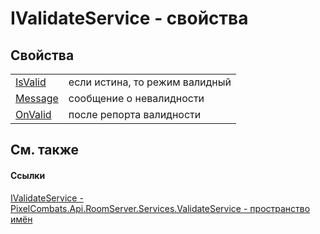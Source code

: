 # IValidateService - свойства




## Свойства
<table>
<tr>
<td><a href="80b1b665-8b9d-4d6e-0f0d-dbed7ff39440">IsValid</a></td>
<td>если истина, то режим валидный</td></tr>
<tr>
<td><a href="46565ca7-5e33-04ec-7cfa-6657aa88a9c6">Message</a></td>
<td>сообщение о невалидности</td></tr>
<tr>
<td><a href="d63dd3dc-83ae-9e83-21b6-cc7805bd6c25">OnValid</a></td>
<td>после репорта валидности</td></tr>
</table>

## См. также


#### Ссылки
<a href="ff357d4e-ac5e-fd85-acf4-d9155be8d584">IValidateService - </a>  
<a href="82964d0a-399a-e04d-3897-35a99730f8a0">PixelCombats.Api.RoomServer.Services.ValidateService - пространство имён</a>  
